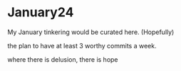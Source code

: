 # January24
My January tinkering would be curated here. (Hopefully)

the plan to have at least 3 worthy commits a week.

where there is delusion, there is hope
